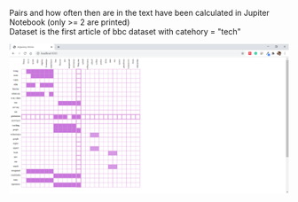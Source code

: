 Pairs and how often then are in the text have been calculated in Jupiter Notebook (only >= 2 are printed)  
Dataset is the first article of bbc dataset with catehory = "tech" 

![alt text](https://github.com/namdiana/data_vis/blob/master/lab7_word_matrix/visulisation.png?raw=true)

